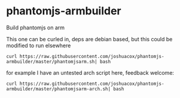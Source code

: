 # phantomjs-armbuilder
Build phantomjs on arm

This one can be curled in, deps are debian based, but this could be modified to run elsewhere
```
curl https://raw.githubusercontent.com/joshuacox/phantomjs-armbuilder/master/phantomjsarm.sh| bash
```

for example I have an untested arch script here, feedback welcome:

```
curl https://raw.githubusercontent.com/joshuacox/phantomjs-armbuilder/master/phantomjsarm-arch.sh| bash
```
